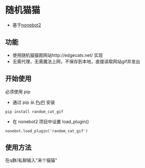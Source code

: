 # 随机猫猫
- 基于[nonebot2](https://github.com/nonebot/nonebot2)

## 功能

- 使用随机猫猫图网站http://edgecats.net/ 实现
- 无需代理，无需魔法上网，不保存到本地，直接读取网站gif并发出

## 开始使用

必须使用 pip

- 通过 pip 从 [PyPI](https://pypi.org/project/random_cat_gif/) 安装

``` {.sourceCode .bash}
pip install random_cat_gif
```

- 在 nonebot2 项目中设置 load_plugin()

``` {.sourceCode .python}
nonebot.load_plugin('random_cat_gif')
```

## 使用方法
在q群/私聊输入"来个猫猫"
